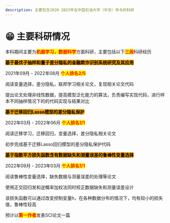```yaml
---
description: 主要包含2020-2023年在中国石油大学（华东）参与的科研
---
```


# 😁 主要科研情况

本科期间主要为<mark style="color:red;">**机器学习，数据科学**</mark>方面科研，主要包括以下<mark style="color:red;">**三段**</mark>科研经历

<mark style="background-color:orange;">**基于最优子抽样和量子差分隐私的金融欺诈识别系统研究及其应用**</mark>&#x20;

2021年09月 - 2022年08月  <mark style="color:red;">**个人排名2/5**</mark>

阅读变量选择，差分隐私，联邦学习相关论文，复现相关论文代码&#x20;

提出论文处理非线性数据，提高模型泛化能力的算法，负责编写实现代码，进行样本不同抽样情况下的的代码实现与结果对比&#x20;

<mark style="background-color:orange;">**基于迁移回归Lasso模型的差分隐私保护**</mark>&#x20;

2022年03月 - 2022年06月 <mark style="color:red;">**个人排名1/1**</mark>

阅读迁移学习，迁移回归，变量选择，差分隐私相关论文&#x20;

初步完成基于迁移Lasso回归模型的差分隐私保护代码&#x20;

<mark style="background-color:orange;">**基于指数平方损失函数含有数据缺失和测量误差的鲁棒性变量选择**</mark>&#x20;

2022年09月 - 2023年03月 <mark style="color:red;">**个人排名1/1**</mark>

阅读鲁棒性变量选择，缺失数据与测量误差的处理等论文

使用正交回归发和逆概率加权法同时校正数据缺失和测量误差设计

该损失函数可以通过改变控制变量h，在各种数据分布的情况下，均有较小的损失值，鲁棒性较高

预计以<mark style="color:red;">**第一作者**</mark>发表SCI论文一篇
